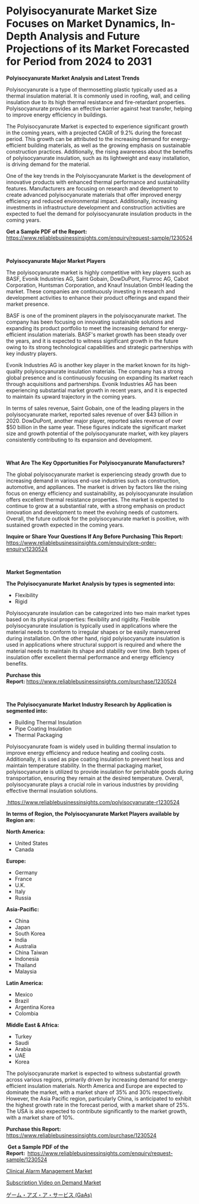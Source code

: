 <p><h1>Polyisocyanurate Market Size Focuses on Market Dynamics, In-Depth Analysis and Future Projections of its Market Forecasted for Period from 2024 to 2031</h1></p><p><strong>Polyisocyanurate Market Analysis and Latest Trends</strong></p>
<p><p>Polyisocyanurate is a type of thermosetting plastic typically used as a thermal insulation material. It is commonly used in roofing, wall, and ceiling insulation due to its high thermal resistance and fire-retardant properties. Polyisocyanurate provides an effective barrier against heat transfer, helping to improve energy efficiency in buildings.</p><p>The Polyisocyanurate Market is expected to experience significant growth in the coming years, with a projected CAGR of 9.2% during the forecast period. This growth can be attributed to the increasing demand for energy-efficient building materials, as well as the growing emphasis on sustainable construction practices. Additionally, the rising awareness about the benefits of polyisocyanurate insulation, such as its lightweight and easy installation, is driving demand for the material.</p><p>One of the key trends in the Polyisocyanurate Market is the development of innovative products with enhanced thermal performance and sustainability features. Manufacturers are focusing on research and development to create advanced polyisocyanurate materials that offer improved energy efficiency and reduced environmental impact. Additionally, increasing investments in infrastructure development and construction activities are expected to fuel the demand for polyisocyanurate insulation products in the coming years.</p></p>
<p><strong>Get a Sample PDF of the Report:&nbsp;</strong> <a href="https://www.reliablebusinessinsights.com/enquiry/request-sample/1230524">https://www.reliablebusinessinsights.com/enquiry/request-sample/1230524</a></p>
<p>&nbsp;</p>
<p><strong>Polyisocyanurate Major Market Players</strong></p>
<p><p>The polyisocyanurate market is highly competitive with key players such as BASF, Evonik Industries AG, Saint Gobain, DowDuPont, Flumroc AG, Cabot Corporation, Huntsman Corporation, and Knauf Insulation GmbH leading the market. These companies are continuously investing in research and development activities to enhance their product offerings and expand their market presence.</p><p>BASF is one of the prominent players in the polyisocyanurate market. The company has been focusing on innovating sustainable solutions and expanding its product portfolio to meet the increasing demand for energy-efficient insulation materials. BASF's market growth has been steady over the years, and it is expected to witness significant growth in the future owing to its strong technological capabilities and strategic partnerships with key industry players.</p><p>Evonik Industries AG is another key player in the market known for its high-quality polyisocyanurate insulation materials. The company has a strong global presence and is continuously focusing on expanding its market reach through acquisitions and partnerships. Evonik Industries AG has been experiencing substantial market growth in recent years, and it is expected to maintain its upward trajectory in the coming years.</p><p>In terms of sales revenue, Saint Gobain, one of the leading players in the polyisocyanurate market, reported sales revenue of over $43 billion in 2020. DowDuPont, another major player, reported sales revenue of over $50 billion in the same year. These figures indicate the significant market size and growth potential of the polyisocyanurate market, with key players consistently contributing to its expansion and development.</p></p>
<p>&nbsp;</p>
<p><strong>What Are The Key Opportunities For Polyisocyanurate Manufacturers?</strong></p>
<p><p>The global polyisocyanurate market is experiencing steady growth due to increasing demand in various end-use industries such as construction, automotive, and appliances. The market is driven by factors like the rising focus on energy efficiency and sustainability, as polyisocyanurate insulation offers excellent thermal resistance properties. The market is expected to continue to grow at a substantial rate, with a strong emphasis on product innovation and development to meet the evolving needs of customers. Overall, the future outlook for the polyisocyanurate market is positive, with sustained growth expected in the coming years.</p></p>
<p><strong>Inquire or Share Your Questions If Any Before Purchasing This Report:</strong> <a href="https://www.reliablebusinessinsights.com/enquiry/pre-order-enquiry/1230524">https://www.reliablebusinessinsights.com/enquiry/pre-order-enquiry/1230524</a></p>
<p>&nbsp;</p>
<p><strong>Market Segmentation</strong></p>
<p><strong>The Polyisocyanurate Market Analysis by types is segmented into:</strong></p>
<p><ul><li>Flexibility</li><li>Rigid</li></ul></p>
<p><p>Polyisocyanurate insulation can be categorized into two main market types based on its physical properties: flexibility and rigidity. Flexible polyisocyanurate insulation is typically used in applications where the material needs to conform to irregular shapes or be easily maneuvered during installation. On the other hand, rigid polyisocyanurate insulation is used in applications where structural support is required and where the material needs to maintain its shape and stability over time. Both types of insulation offer excellent thermal performance and energy efficiency benefits.</p></p>
<p><strong>Purchase this Report:&nbsp;</strong><a href="https://www.reliablebusinessinsights.com/purchase/1230524">https://www.reliablebusinessinsights.com/purchase/1230524</a></p>
<p>&nbsp;</p>
<p><strong>The Polyisocyanurate Market Industry Research by Application is segmented into:</strong></p>
<p><ul><li>Building Thermal Insulation</li><li>Pipe Coating Insulation</li><li>Thermal Packaging</li></ul></p>
<p><p>Polyisocyanurate foam is widely used in building thermal insulation to improve energy efficiency and reduce heating and cooling costs. Additionally, it is used as pipe coating insulation to prevent heat loss and maintain temperature stability. In the thermal packaging market, polyisocyanurate is utilized to provide insulation for perishable goods during transportation, ensuring they remain at the desired temperature. Overall, polyisocyanurate plays a crucial role in various industries by providing effective thermal insulation solutions.</p></p>
<p><a href="https://www.reliablebusinessinsights.com/polyisocyanurate-r1230524">&nbsp;https://www.reliablebusinessinsights.com/polyisocyanurate-r1230524</a></p>
<p><strong>In terms of Region, the Polyisocyanurate Market Players available by Region are:</strong></p>
<p>
    <p> <strong> North America: </strong>
        <ul>
            <li>United States</li>
            <li>Canada</li>
        </ul>
        </p> 
    <p> <strong> Europe: </strong>
        <ul>
            <li>Germany</li>
            <li>France</li>
            <li>U.K.</li>
            <li>Italy</li>
            <li>Russia</li>
        </ul>
        </p> 
    <p> <strong> Asia-Pacific: </strong>
        <ul>
            <li>China</li>
            <li>Japan</li>
            <li>South Korea</li>
            <li>India</li>
            <li>Australia</li>
            <li>China Taiwan</li>
            <li>Indonesia</li>
            <li>Thailand</li>
            <li>Malaysia</li>
        </ul>
        </p> 
    <p> <strong> Latin America: </strong>
        <ul>
            <li>Mexico</li>
            <li>Brazil</li>
            <li>Argentina Korea</li>
            <li>Colombia</li>
        </ul>
        </p> 
    <p> <strong> Middle East & Africa: </strong>
        <ul>
            <li>Turkey</li>
            <li>Saudi</li>
            <li>Arabia</li>
            <li>UAE</li>
            <li>Korea</li>
        </ul>
    </p>
    </p>
<p><p>The polyisocyanurate market is expected to witness substantial growth across various regions, primarily driven by increasing demand for energy-efficient insulation materials. North America and Europe are expected to dominate the market, with a market share of 35% and 30% respectively. However, the Asia Pacific region, particularly China, is anticipated to exhibit the highest growth rate in the forecast period, with a market share of 25%. The USA is also expected to contribute significantly to the market growth, with a market share of 10%.</p></p>
<p><strong>Purchase this Report: </strong><a href="https://www.reliablebusinessinsights.com/purchase/1230524">https://www.reliablebusinessinsights.com/purchase/1230524</a></p>
<p>&nbsp;<strong>Get a Sample PDF of the Report:&nbsp;&nbsp;</strong><a href="https://www.reliablebusinessinsights.com/enquiry/request-sample/1230524">https://www.reliablebusinessinsights.com/enquiry/request-sample/1230524</a></p>
<p><strong></strong></p>
<p><p><a href="https://github.com/cecuraprangm/Market-Research-Report-List-3/blob/main/clinical-alarm-management-market.md">Clinical Alarm Management Market</a></p><p><a href="https://github.com/ChiragRP21/Market-Research-Report-List-5/blob/main/subscription-video-on-demand-market.md">Subscription Video on Demand Market</a></p><p><a href="https://github.com/vtbvgl20191192/Market-Research-Report-List-3/blob/main/485185190317.md">ゲーム・アズ・ア・サービス (GaAs)</a></p></p>